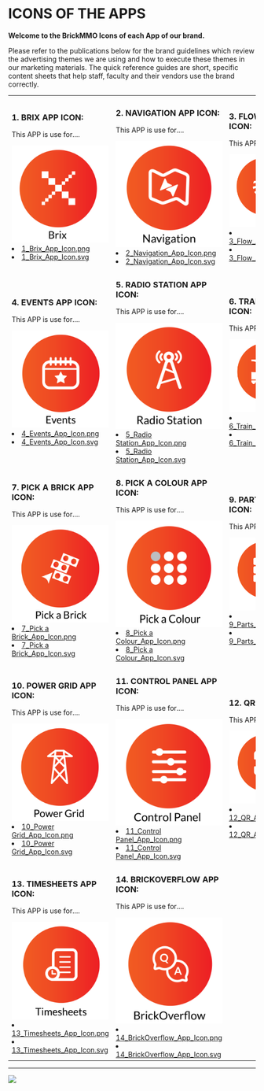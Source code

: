 # ICONS OF THE APPS
<style>@import url("//readme.codeadam.ca/readme.css");</style>

**Welcome to the BrickMMO Icons of each App of our brand.**

Please refer to the publications below for the brand guidelines which review the advertising themes we are using and how to execute these themes in our marketing materials. The quick reference guides are short, specific content sheets that help staff, faculty and their vendors use the brand correctly.

<table>
<tr>
<td width="33.3%">

<h3>1. BRIX APP ICON:</h3>

<p>This APP is use for....</p>

<img src="1_Brix_App_Icon.png">

<li><a href="png/1_Brix_App_Icon.png" download>1_Brix_App_Icon.png</a></li>
<li><a href="svg/1_Brix_App_Icon.svg" download>1_Brix_App_Icon.svg</a></li>
</td>

<td width="33.3%">

<h3>2. NAVIGATION APP ICON:</h3>

<p>This APP is use for....</p> 

<img src="2_Navigation_App_Icon.png">

<li><a href="png/2_Navigation_App_Icon.png" download>2_Navigation_App_Icon.png</a></li>
<li><a href="svg/2_Navigation_App_Icon.svg" download>2_Navigation_App_Icon.svg</a></li>

</td>

<td width="33.3%">

<h3>3. FLOW APP ICON:</h3>

<p>This APP is use for....</p>

<img src="3_Flow_App_Icon.png">

<li><a href="png/3_Flow_App_Icon.png" download>3_Flow_App_Icon.png</a></li>
<li><a href="svg/3_Flow_App_Icon.svg" download>3_Flow_App_Icon.svg</a></li>

</tr>

</td>
<tr>
<td width="33.3%">

<h3>4. EVENTS APP ICON:</h3>

<p>This APP is use for....</p>

<img src="4_Events_App_Icon.png">

<li><a href="4_Events_App_Icon.png" download>4_Events_App_Icon.png</a></li>
<li><a href="svg/4_Events_App_Icon.svg" download>4_Events_App_Icon.svg</a></li>

</td>

<td width="33.3%">

<h3>5. RADIO STATION APP ICON:</h3>

<p>This APP is use for....</p>

<img src="5_Radio Station_App_Icon.png">

<li><a href="5_Radio Station_App_Icon.png" download>5_Radio Station_App_Icon.png</a></li>
<li><a href="svg/5_Radio Station_App_Icon.svg" download>5_Radio Station_App_Icon.svg</a></li>

</td>

<td width="33.3%">

<h3>6. TRAIN APP ICON:</h3>

<p>This APP is use for....</p>

<img src="6_Train_App_Icon.png">

<li><a href="6_Train_App_Icon.png" download>6_Train_App_Icon.png</a></li>
<li><a href="svg/6_Train_App_Icon.svg" download>6_Train_App_Icon.svg</a></li>

</td>

<tr>

<td width="33.3%">

<h3>7. PICK A BRICK APP ICON:</h3>

<p>This APP is use for....</p>

<img src="7_Pick a Brick_App_Icon.png">

<li><a href="7_Pick a Brick_App_Icon.png" download>7_Pick a Brick_App_Icon.png</a></li>
<li><a href="svg/7_Pick a Brick_App_Icon.svg" download>7_Pick a Brick_App_Icon.svg</a></li>

</td>

<td width="33.3%">

<h3>8. PICK A COLOUR APP ICON:</h3>

<p>This APP is use for....</p>

<img src="8_Pick a Colour_App_Icon.png">

<li><a href="8_Pick a Colour_App_Icon.png" download>8_Pick a Colour_App_Icon.png</a></li>
<li><a href="svg/8_Pick a Colour_App_Icon.svg" download>8_Pick a Colour_App_Icon.svg</a></li>

</td>

<td width="33.3%">

<h3>9. PARTS APP ICON:</h3>

<p>This APP is use for....</p>

<img src="9_Parts_App_Icon.png">

<li><a href="9_Parts_App_Icon.png" download>9_Parts_App_Icon.png</a></li>
<li><a href="svg/9_Parts_App_Icon.svg" download>9_Parts_App_Icon.svg</a></li>

</td>

<tr>

<td width="33.3%">

<h3>10. POWER GRID APP ICON:</h3>

<p>This APP is use for....</p>

<img src="10_Power Grid_App_Icon.png">

<li><a href="10_Power Grid_App_Icon.png" download>10_Power Grid_App_Icon.png</a></li>
<li><a href="svg/10_Power Grid_App_Icon.svg" download>10_Power Grid_App_Icon.svg</a></li>

</td>

<td width="33.3%">

<h3>11. CONTROL PANEL APP ICON:</h3>

<p>This APP is use for....</p>

<img src="11_Control Panel_App_Icon.png">

<li><a href="11_Control Panel_App_Icon.png" download>11_Control Panel_App_Icon.png</a></li>
<li><a href="svg/11_Control Panel_App_Icon.svg" download>11_Control Panel_App_Icon.svg</a></li>

</td>

<td width="33.3%">

<h3>12. QR APP ICON:</h3>

<p>This APP is use for....</p>

<img src="12_QR_App_Icon.png">

<li><a href="12_QR_App_Icon.png" download>12_QR_App_Icon.png</a></li>
<li><a href="svg/12_QR_App_Icon.svg" download>12_QR_App_Icon.svg</a></li>

<tr>

<td width="33.3%">

<h3>13. TIMESHEETS APP ICON:</h3>

<p>This APP is use for....</p>

<img src="13_Timesheets_App_Icon.png">

<li><a href="13_Timesheets_App_Icon.png" download>13_Timesheets_App_Icon.png</a></li>
<li><a href="svg/13_Timesheets_App_Icon.svg" download>13_Timesheets_App_Icon.svg</a></li>

</td>

<td width="33.3%">

<h3>14. BRICKOVERFLOW APP ICON:</h3>

<p>This APP is use for....</p>

<img src="14_BrickOverflow_App_Icon.png">

<li><a href="14_BrickOverflow_App_Icon.png" download>14_BrickOverflow_App_Icon.png</a></li>
<li><a href="svg/14_BrickOverflow_App_Icon.svg" download>14_BrickOverflow_App_Icon.svg</a></li>

</td>


</td>

</tr>
</table>

---

<a href="https://brickmmo.com">
<img src="https://brickmmo.com/images/brickmmo-logo-horizontal.jpg" width="100">
</a>

